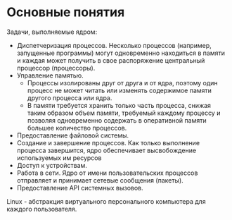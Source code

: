 # Основные понятия

Задачи, выполняемые ядром:
- Диспетчеризация процессов. Несколько процессов (например, запущенные программы) могут одновременно находиться в памяти и каждая может получить в свое распоряжение центральный процессор (процессоры).
- Управление памятью.
  - Процессы изолированы друг от друга и от ядра, поэтому один процесс не может читать или изменять содержимое памяти другого процесса или ядра.
  - В памяти требуется хранить только часть процесса, снижая таким образом объем памяти, требуемый каждому процессу и позволяя одновременно содержать в оперативной памяти большее количество процессов.
 - Предоставление файловой системы.
 - Создание и завершение процессов. Как только выполнение процесса завершится, ядро обеспечивает высвобождение используемых им ресурсов
 - Доступ к устройствам.
 - Работа в сети. Ядро от имени пользовательских процессов отправляет и принимает сетевые сообщения (пакеты).
 - Предоставление API системных вызовов.

Linux - абстракция виртуального персонального компьютера для каждого пользователя.


